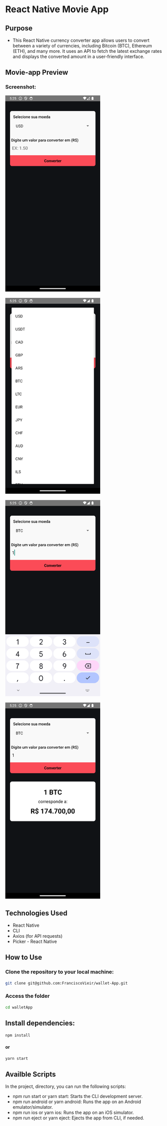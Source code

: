 # React Native Movie App

## Purpose

- This React Native currency converter app allows users to convert between a variety of currencies, including Bitcoin (BTC), Ethereum (ETH), and many more. It uses an API to fetch the latest exchange rates and displays the converted amount in a user-friendly interface.

## Movie-app Preview

### Screenshot:

  <img src="./src/assets/screenshot1.png" alt="Screenshot 1" width="300">
  <br>
  <br>
  <img src="./src/assets/screenshot2.png" alt="Screenshot 2" width="300">
  <br>
  <br>
  <img src="./src/assets/screenshot3.png" alt="Screenshot 3" width="300">
  <br>
  <br>
  <img src="./src/assets/screenshot4.png" alt="Screenshot 4" width="300">

## Technologies Used

- React Native
- CLI
- Axios (for API requests)
- Picker - React Native

## How to Use

### Clone the repository to your local machine:

```bash
git clone git@github.com:FranciscoVieir/wallet-App.git
```

### Access the folder

```bash
cd walletApp
```

## Install dependencies:

```bash
npm install
```

#### or

```bash
yarn start
```

## Availble Scripts

In the project, directory, you can run the following scripts:

- npm run start or yarn start: Starts the CLI development server.
- npm run android or yarn android: Runs the app on an Android emulator/simulator.
- npm run ios or yarn ios: Runs the app on an iOS simulator.
- npm run eject or yarn eject: Ejects the app from CLI, if needed.
